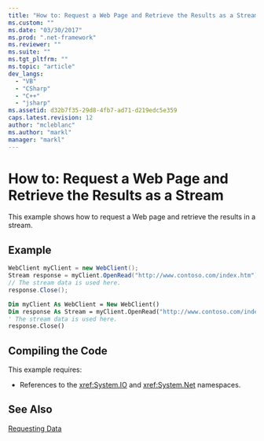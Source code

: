 ```yaml
---
title: "How to: Request a Web Page and Retrieve the Results as a Stream | Microsoft Docs"
ms.custom: ""
ms.date: "03/30/2017"
ms.prod: ".net-framework"
ms.reviewer: ""
ms.suite: ""
ms.tgt_pltfrm: ""
ms.topic: "article"
dev_langs: 
  - "VB"
  - "CSharp"
  - "C++"
  - "jsharp"
ms.assetid: d32b7f35-29d8-4fb7-ad71-d219edc5e359
caps.latest.revision: 12
author: "mcleblanc"
ms.author: "markl"
manager: "markl"
---
```

# How to: Request a Web Page and Retrieve the Results as a Stream
This example shows how to request a Web page and retrieve the results in a stream.  
  
## Example  
  
```csharp  
WebClient myClient = new WebClient();  
Stream response = myClient.OpenRead("http://www.contoso.com/index.htm");  
// The stream data is used here.  
response.Close();  
```  
  
```vb  
Dim myClient As WebClient = New WebClient()  
Dim response As Stream = myClient.OpenRead("http://www.contoso.com/index.htm")  
' The stream data is used here.  
response.Close()  
```  
  
## Compiling the Code  
 This example requires:  
  
-   References to the <xref:System.IO> and <xref:System.Net> namespaces.  
  
## See Also  
 [Requesting Data](../../../docs/framework/network-programming/requesting-data.md)
